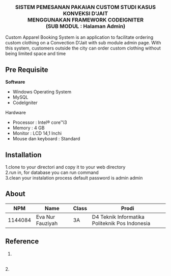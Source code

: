 <h3 align="center">SISTEM PEMESANAN PAKAIAN CUSTOM STUDI KASUS KONVEKSI D'JAIT<br> MENGGUNAKAN FRAMEWORK CODEIGNITER<br>(SUB MODUL : Halaman Admin)</h3>

Custom Apparel Booking System is an application to facilitate ordering custom clothing on a Convection D'Jait with sub module admin page. With this system, customers outside the city can order custom clothing without being limited space and time

## Pre Requisite
**Software**
* Windows Operating System
* MySQL
* CodeIgniter


Hardware
* Processor             :   Intel® core™i3 
* Memory	            :	4 GB
* Monitor	            :	LCD 14,1 Inchi
* Mouse dan keyboard	:	Standard


## Installation
1.clone to your directori and copy it to your web directory
<br>
2.run in, for database you can run command <br>
3.clean your instalation process default password is admin admin

## About

NPM| Name| Class | Prodi
------------ | ------------- | ------------- | -------------
1144084| Eva Nur Fauziyah| 3A| D4 Teknik Informatika Politeknik Pos Indonesia

## Reference
1.
<br>
2.